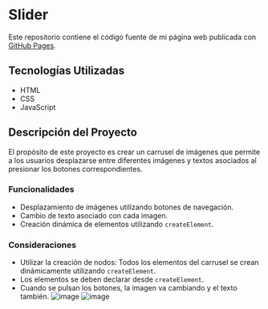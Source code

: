 # Slider

Este repositorio contiene el código fuente de mi página web publicada con [GitHub Pages](https://enyixz.github.io/Slider/).

## Tecnologías Utilizadas
- HTML
- CSS
- JavaScript

## Descripción del Proyecto

El propósito de este proyecto es crear un carrusel de imágenes que permite a los usuarios desplazarse entre diferentes imágenes y textos asociados al presionar los botones correspondientes.

### Funcionalidades
- Desplazamiento de imágenes utilizando botones de navegación.
- Cambio de texto asociado con cada imagen.
- Creación dinámica de elementos utilizando `createElement`.

### Consideraciones
- Utilizar la creación de nodos: Todos los elementos del carrusel se crean dinámicamente utilizando `createElement`.
- Los elementos se deben declarar desde `createElement`.
- Cuando se pulsan los botones, la imagen va cambiando y el texto también.
![image](https://github.com/user-attachments/assets/db3d1376-0749-4214-ac12-5b8593f2524e)
![image](https://github.com/user-attachments/assets/203490ba-216b-4018-8474-49609fa85e4a)

